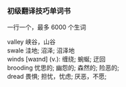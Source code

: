### 初级翻译技巧单词书

一行一个，最多 6000 个生词

valley 峡谷，山谷<br/>
swale 洼地; 沼泽; 沼泽地<br/>
winds [waɪnd] (v.): 缠绕; 蜿蜒; 迂回<br/>
brooding 忧思的; 幽怨的; 森然的; 险恶的;<br/>
dread 畏惧; 担忧，忧虑; 厌恶，不愿;<br/>